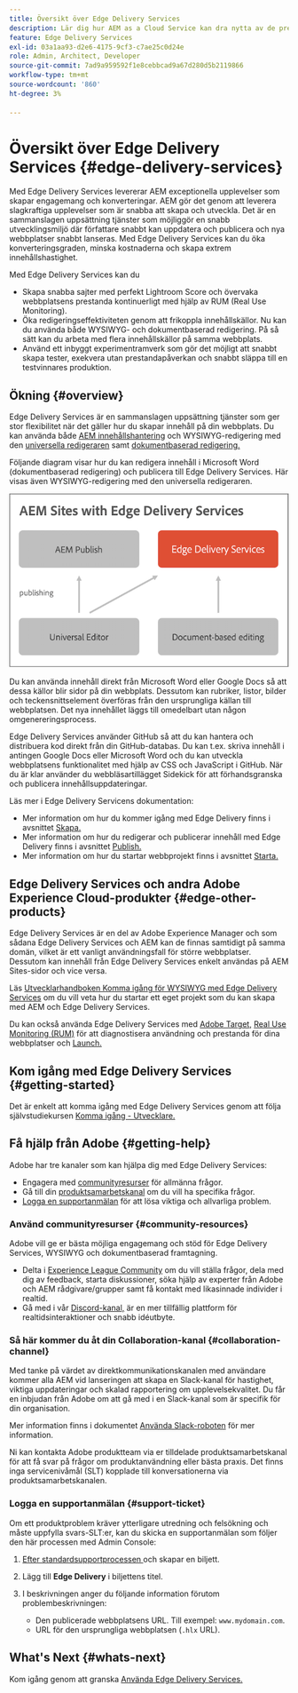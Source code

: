 ```yaml
---
title: Översikt över Edge Delivery Services
description: Lär dig hur AEM as a Cloud Service kan dra nytta av de prestanda och den perfekta poängsättningen i Lighthouse som Edge Delivery Services erbjuder.
feature: Edge Delivery Services
exl-id: 03a1aa93-d2e6-4175-9cf3-c7ae25c0d24e
role: Admin, Architect, Developer
source-git-commit: 7ad9a959592f1e8cebbcad9a67d280d5b2119866
workflow-type: tm+mt
source-wordcount: '860'
ht-degree: 3%

---
```



# Översikt över Edge Delivery Services {#edge-delivery-services}

Med Edge Delivery Services levererar AEM exceptionella upplevelser som skapar engagemang och konverteringar. AEM gör det genom att leverera slagkraftiga upplevelser som är snabba att skapa och utveckla. Det är en sammanslagen uppsättning tjänster som möjliggör en snabb utvecklingsmiljö där författare snabbt kan uppdatera och publicera och nya webbplatser snabbt lanseras. Med Edge Delivery Services kan du öka konverteringsgraden, minska kostnaderna och skapa extrem innehållshastighet.

Med Edge Delivery Services kan du

* Skapa snabba sajter med perfekt Lightroom Score och övervaka webbplatsens prestanda kontinuerligt med hjälp av RUM (Real Use Monitoring).
* Öka redigeringseffektiviteten genom att frikoppla innehållskällor. Nu kan du använda både WYSIWYG- och dokumentbaserad redigering. På så sätt kan du arbeta med flera innehållskällor på samma webbplats.
* Använd ett inbyggt experimentramverk som gör det möjligt att snabbt skapa tester, exekvera utan prestandapåverkan och snabbt släppa till en testvinnares produktion.

## Ökning {#overview}

Edge Delivery Services är en sammanslagen uppsättning tjänster som ger stor flexibilitet när det gäller hur du skapar innehåll på din webbplats. Du kan använda både [AEM innehållshantering](https://experienceleague.adobe.com/docs/experience-manager-cloud-service/content/sites/authoring/getting-started/concepts.html) och WYSIWYG-redigering med den [universella redigeraren](/help/sites-cloud/authoring/universal-editor/authoring.md) samt [dokumentbaserad redigering.](https://www.aem.live/docs/authoring)

Följande diagram visar hur du kan redigera innehåll i Microsoft Word (dokumentbaserad redigering) och publicera till Edge Delivery Services. Här visas även WYSIWYG-redigering med den universella redigeraren.

![Edge Delivery-arkitektur](assets/AEM-with-EDS-publishing-simple2.png)

Du kan använda innehåll direkt från Microsoft Word eller Google Docs så att dessa källor blir sidor på din webbplats. Dessutom kan rubriker, listor, bilder och teckensnittselement överföras från den ursprungliga källan till webbplatsen. Det nya innehållet läggs till omedelbart utan någon omgenereringsprocess.

Edge Delivery Services använder GitHub så att du kan hantera och distribuera kod direkt från din GitHub-databas. Du kan t.ex. skriva innehåll i antingen Google Docs eller Microsoft Word och du kan utveckla webbplatsens funktionalitet med hjälp av CSS och JavaScript i GitHub. När du är klar använder du webbläsartillägget Sidekick för att förhandsgranska och publicera innehållsuppdateringar.

Läs mer i Edge Delivery Servicens dokumentation:

* Mer information om hur du kommer igång med Edge Delivery finns i avsnittet [Skapa.](https://www.aem.live/docs/#build)
* Mer information om hur du redigerar och publicerar innehåll med Edge Delivery finns i avsnittet [Publish.](https://www.aem.live/docs/authoring)
* Mer information om hur du startar webbprojekt finns i avsnittet [Starta.](https://www.aem.live/docs/#launch)

## Edge Delivery Services och andra Adobe Experience Cloud-produkter {#edge-other-products}

Edge Delivery Services är en del av Adobe Experience Manager och som sådana Edge Delivery Services och AEM kan de finnas samtidigt på samma domän, vilket är ett vanligt användningsfall för större webbplatser. Dessutom kan innehåll från Edge Delivery Services enkelt användas på AEM Sites-sidor och vice versa.

Läs [Utvecklarhandboken Komma igång för WYSIWYG med Edge Delivery Services](/help/edge/wysiwyg-authoring/edge-dev-getting-started.md) om du vill veta hur du startar ett eget projekt som du kan skapa med AEM och Edge Delivery Services.

Du kan också använda Edge Delivery Services med [Adobe Target,](https://www.aem.live/developer/target-integration) [Real Use Monitoring (RUM)](https://www.aem.live/developer/rum) för att diagnostisera användning och prestanda för dina webbplatser och [Launch.](https://experienceleague.adobe.com/en/docs/experience-platform/tags/home)

## Kom igång med Edge Delivery Services {#getting-started}

Det är enkelt att komma igång med Edge Delivery Services genom att följa självstudiekursen [Komma igång - Utvecklare.](https://www.aem.live/developer/tutorial)

## Få hjälp från Adobe {#getting-help}

Adobe har tre kanaler som kan hjälpa dig med Edge Delivery Services:

* Engagera med [communityresurser](#community-resources) för allmänna frågor.
* Gå till din [produktsamarbetskanal](#collaboration-channel) om du vill ha specifika frågor.
* [Logga en supportanmälan](#support-ticket) för att lösa viktiga och allvarliga problem.

### Använd communityresurser {#community-resources}

Adobe vill ge er bästa möjliga engagemang och stöd för Edge Delivery Services, WYSIWYG och dokumentbaserad framtagning.

* Delta i [Experience League Community](https://adobe.ly/3Q6kTKl) om du vill ställa frågor, dela med dig av feedback, starta diskussioner, söka hjälp av experter från Adobe och AEM rådgivare/grupper samt få kontakt med likasinnade individer i realtid.
* Gå med i vår [Discord-kanal,](https://discord.gg/aem-live) är en mer tillfällig plattform för realtidsinteraktioner och snabb idéutbyte.

### Så här kommer du åt din Collaboration-kanal {#collaboration-channel}

Med tanke på värdet av direktkommunikationskanalen med användare kommer alla AEM vid lanseringen att skapa en Slack-kanal för hastighet, viktiga uppdateringar och skalad rapportering om upplevelsekvalitet. Du får en inbjudan från Adobe om att gå med i en Slack-kanal som är specifik för din organisation.

Mer information finns i dokumentet [Använda Slack-roboten](https://www.aem.live/docs/slack) för mer information.

Ni kan kontakta Adobe produktteam via er tilldelade produktsamarbetskanal för att få svar på frågor om produktanvändning eller bästa praxis. Det finns inga servicenivåmål (SLT) kopplade till konversationerna via produktsamarbetskanalen.

### Logga en supportanmälan {#support-ticket}

Om ett produktproblem kräver ytterligare utredning och felsökning och måste uppfylla svars-SLT:er, kan du skicka en supportanmälan som följer den här processen med Admin Console:

1. [Efter standardsupportprocessen ](https://experienceleague.adobe.com/?support-tab=home#support) och skapar en biljett.
1. Lägg till **Edge Delivery** i biljettens titel.
1. I beskrivningen anger du följande information förutom problembeskrivningen:

   * Den publicerade webbplatsens URL. Till exempel: `www.mydomain.com`.
   * URL för den ursprungliga webbplatsen (`.hlx` URL).

## What&#39;s Next {#whats-next}

Kom igång genom att granska [Använda Edge Delivery Services.](/help/edge/using.md)
